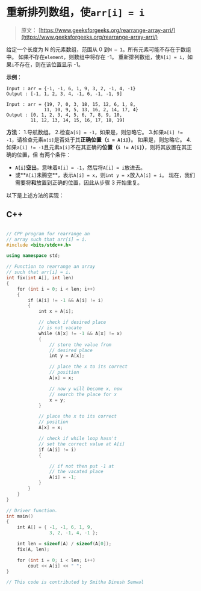 # 重新排列数组，使`arr[i] = i`

> 原文： [https://www.geeksforgeeks.org/rearrange-array-arri/](https://www.geeksforgeeks.org/rearrange-array-arri/)

给定一个长度为 N 的元素数组，范围从 0 到`N – 1`。所有元素可能不存在于数组中。 如果不存在`element`，则数组中将存在 -1。 重新排列数组，使`A[i] = i`，如果`i`不存在，则在该位置显示 -1。

**示例**：

```
Input : arr = {-1, -1, 6, 1, 9, 3, 2, -1, 4, -1}
Output : [-1, 1, 2, 3, 4, -1, 6, -1, -1, 9]

Input : arr = {19, 7, 0, 3, 18, 15, 12, 6, 1, 8,
              11, 10, 9, 5, 13, 16, 2, 14, 17, 4}
Output : [0, 1, 2, 3, 4, 5, 6, 7, 8, 9, 10, 
         11, 12, 13, 14, 15, 16, 17, 18, 19]

```



**方法**：
1.导航数组。
2.检查`a[i] = -1`，如果是，则忽略它。
3.如果`a[i] != -1`，请检查元素`a[i]`是否处于其**正确位置（`i = A[i]`）**。 如果是，则忽略它。
4.如果`a[i] != -1`且元素`a[i]`不在其正确的**位置（`i != A[i]`）**，则将其放置在其正确的位置，但 有两个条件：

*   **`A[i]`空出**，意味着`A[i] = -1`，然后将`A[i] = i`放进去。
*   或**`A[i]`未腾空**，表示`A[i] = x`，则`int y = x`放入`A[i] = i`。 现在，我们需要将**和**放置到正确的位置，因此从步骤 3 开始重复。

以下是上述方法的实现：

## C++ 

```cpp

// CPP program for rearrange an 
// array such that arr[i] = i. 
#include <bits/stdc++.h> 

using namespace std; 

// Function to rearrange an array 
// such that arr[i] = i. 
int fix(int A[], int len) 
{ 
    for (int i = 0; i < len; i++)  
    { 
        if (A[i] != -1 && A[i] != i)  
        { 
            int x = A[i]; 

            // check if desired place 
            // is not vacate 
            while (A[x] != -1 && A[x] != x) 
            { 
                // store the value from 
                // desired place 
                int y = A[x]; 

                // place the x to its correct 
                // position 
                A[x] = x; 

                // now y will become x, now 
                // search the place for x 
                x = y; 
            } 

            // place the x to its correct 
            // position 
            A[x] = x; 

            // check if while loop hasn't 
            // set the correct value at A[i] 
            if (A[i] != i)  
            { 

                // if not then put -1 at 
                // the vacated place 
                A[i] = -1; 
            } 
        } 
    } 
} 

// Driver function. 
int main() 
{ 
    int A[] = { -1, -1, 6, 1, 9, 
                3, 2, -1, 4, -1 }; 

    int len = sizeof(A) / sizeof(A[0]); 
    fix(A, len); 

    for (int i = 0; i < len; i++) 
        cout << A[i] << " "; 
} 

// This code is contributed by Smitha Dinesh Semwal 

```